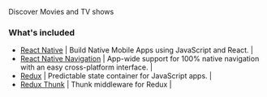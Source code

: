 Discover Movies and TV shows

### What's included
- [React Native](http://facebook.github.io/react-native/releases/0.32/) |  Build Native Mobile Apps using JavaScript and React. |
- [React Native Navigation](https://github.com/wix/react-native-navigation) | App-wide support for 100% native navigation with an easy cross-platform interface. |
- [Redux](https://nodejs.org/) | Predictable state container for JavaScript apps.  |
- [Redux Thunk](https://github.com/gaearon/redux-thunk) | Thunk middleware for Redux |
